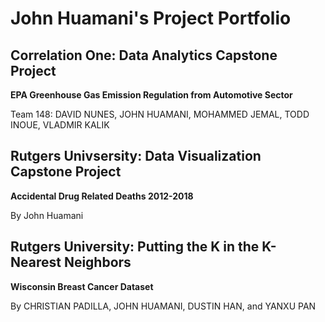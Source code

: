 # John Huamani's Project Portfolio

## Correlation One: Data Analytics Capstone Project

**EPA Greenhouse Gas Emission Regulation from Automotive Sector**

Team 148: DAVID NUNES, JOHN HUAMANI, MOHAMMED JEMAL, TODD INOUE, VLADMIR KALIK

## Rutgers Univsersity: Data Visualization Capstone Project

**Accidental Drug Related Deaths 2012-2018**

By John Huamani

## Rutgers University: Putting the K in the K-Nearest Neighbors

**Wisconsin Breast Cancer Dataset**

By CHRISTIAN PADILLA, JOHN HUAMANI, DUSTIN HAN, and YANXU PAN
